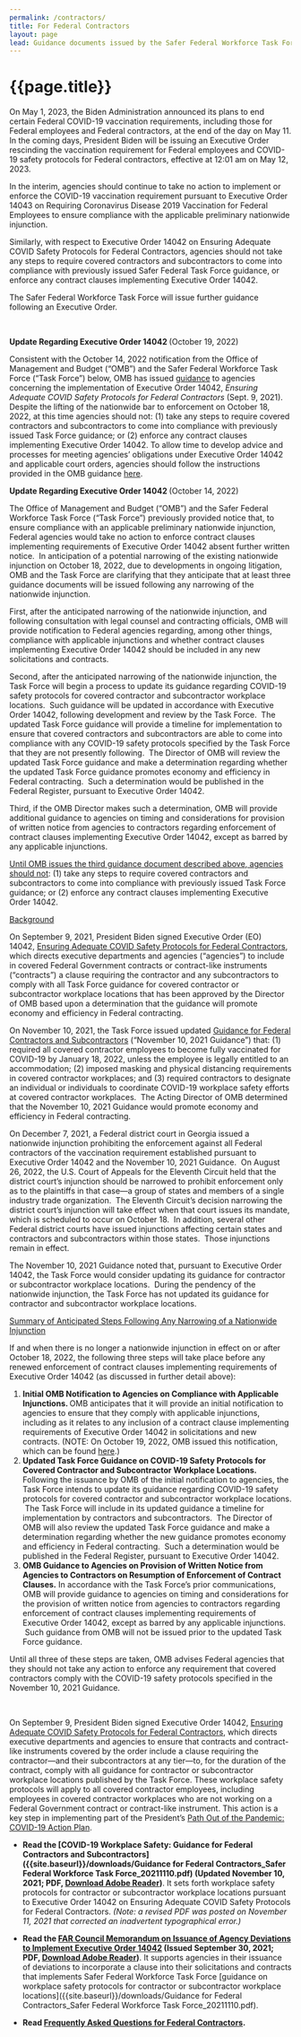 ```yaml
---
permalink: /contractors/
title: For Federal Contractors
layout: page
lead: Guidance documents issued by the Safer Federal Workforce Task Force or OMB, related to the Task Force’s mission
---
```



# {{page.title}}
<div
  class="usa-summary-box"
  role="region"
  aria-labelledby="summary-box-key-information"
>
  <div class="usa-summary-box__body">
    <div class="usa-summary-box__text">
        <p>On May 1, 2023, the Biden Administration announced its plans to end certain Federal COVID-19 vaccination requirements, including those for Federal employees and Federal contractors, at the end of the day on May 11. In the coming days, President Biden will be issuing an Executive Order rescinding the vaccination requirement for Federal employees and COVID-19 safety protocols for Federal contractors, effective at 12:01 am on May 12, 2023.</p>
        <p>In the interim, agencies should continue to take no action to implement or enforce the COVID-19 vaccination requirement pursuant to Executive Order 14043 on Requiring Coronavirus Disease 2019 Vaccination for Federal Employees to ensure compliance with the applicable preliminary nationwide injunction.</p>
        <p>Similarly, with respect to Executive Order 14042 on Ensuring Adequate COVID Safety Protocols for Federal Contractors, agencies should not take any steps to require covered contractors and subcontractors to come into compliance with previously issued Safer Federal Task Force guidance, or enforce any contract clauses implementing Executive Order 14042.</p>
        <p>The Safer Federal Workforce Task Force will issue further guidance following an Executive Order.</p>
    </div>
  </div>
</div>
<br />

<div
  class="usa-summary-box"
  role="region"
  aria-labelledby="summary-box-key-information"
>
  <div class="usa-summary-box__body">
    <div class="usa-summary-box__text">
<p><strong>Update Regarding Executive Order 14042&nbsp;</strong><span style="font-weight: 400;">(October 19, 2022)&nbsp;</span></p>
<p><span style="font-weight: 400;">Consistent with the October 14, 2022 notification from the Office of Management and Budget (&ldquo;OMB&rdquo;) and the Safer Federal Workforce Task Force (&ldquo;Task Force&rdquo;) below, OMB has issued </span><a href="https://www.saferfederalworkforce.gov/downloads/OMB%20Guidance%20for%20Agencies_EO%2014042_20221019.pdf"><span style="font-weight: 400;">guidance</span></a><span style="font-weight: 400;"> to agencies concerning the implementation of Executive Order 14042, </span><em><span style="font-weight: 400;">Ensuring Adequate COVID Safety Protocols for Federal Contractors</span></em><span style="font-weight: 400;"> (Sept. 9, 2021). Despite the lifting of the nationwide bar to enforcement on October 18, 2022, at this time agencies should not: (1) take any steps to require covered contractors and subcontractors to come into compliance with previously issued Task Force guidance; or (2) enforce any contract clauses implementing Executive Order 14042. To allow time to develop advice and processes for meeting agencies&rsquo; obligations under Executive Order 14042 and applicable court orders, agencies should follow the instructions provided in the OMB guidance </span><a href="https://www.saferfederalworkforce.gov/downloads/OMB%20Guidance%20for%20Agencies_EO%2014042_20221019.pdf"><span style="font-weight: 400;">here</span></a><span style="font-weight: 400;">. </span></p>     
 
<p><strong>Update Regarding Executive Order 14042 </strong>(October 14, 2022)&nbsp;</p>
<p>The Office of Management and Budget (&ldquo;OMB&rdquo;) and the Safer Federal Workforce Task Force (&ldquo;Task Force&rdquo;) previously provided notice that, to ensure compliance with an applicable preliminary nationwide injunction, Federal agencies would take no action to enforce contract clauses implementing requirements of Executive Order 14042 absent further written notice. &nbsp;In anticipation of a potential narrowing of the existing nationwide injunction on October 18, 2022, due to developments in ongoing litigation, OMB and the Task Force are clarifying that they anticipate that at least three guidance documents will be issued following any narrowing of the nationwide injunction.&nbsp;</p>
<p>First, after the anticipated narrowing of the nationwide injunction, and following consultation with legal counsel and contracting officials, OMB will provide notification to Federal agencies regarding, among other things, compliance with applicable injunctions and whether contract clauses implementing Executive Order 14042 should be included in any new solicitations and contracts.&nbsp;</p>
<p>Second, after the anticipated narrowing of the nationwide injunction, the Task Force will begin a process to update its guidance regarding COVID-19 safety protocols for covered contractor and subcontractor workplace locations. &nbsp;Such guidance will be updated in accordance with Executive Order 14042, following development and review by the Task Force. &nbsp;The updated Task Force guidance will provide a timeline for implementation to ensure that covered contractors and subcontractors are able to come into compliance with any COVID-19 safety protocols specified by the Task Force that they are not presently following. &nbsp;The Director of OMB will review the updated Task Force guidance and make a determination regarding whether the updated Task Force guidance promotes economy and efficiency in Federal contracting. &nbsp;Such a determination would be published in the Federal Register, pursuant to Executive Order 14042.</p>
<p>Third, if the OMB Director makes such a determination, OMB will provide additional guidance to agencies on timing and considerations for provision of written notice from agencies to contractors regarding enforcement of contract clauses implementing Executive Order 14042, except as barred by any applicable injunctions.</p>
<p><u>Until OMB issues the third guidance document described above, agencies should not</u>: (1) take any steps to require covered contractors and subcontractors to come into compliance with previously issued Task Force guidance; or (2) enforce any contract clauses implementing Executive Order 14042.</p>
<p><u>Background</u></p>
<p>On September 9, 2021, President Biden signed Executive Order (EO) 14042,&nbsp;<a href="https://www.whitehouse.gov/briefing-room/presidential-actions/2021/09/09/executive-order-on-ensuring-adequate-covid-safety-protocols-for-federal-contractors/">Ensuring Adequate COVID Safety Protocols for Federal Contractors</a>, which directs executive departments and agencies (&ldquo;agencies&rdquo;) to include in covered Federal Government contracts or contract-like instruments (&ldquo;contracts&rdquo;) a clause requiring the contractor and any subcontractors to comply with all Task Force guidance for covered contractor or subcontractor workplace locations that has been approved by the Director of OMB based upon a determination that the guidance will promote economy and efficiency in Federal contracting.</p>
<p>On November 10, 2021, the Task Force issued updated <a href="https://www.saferfederalworkforce.gov/downloads/Guidance%20for%20Federal%20Contractors_Safer%20Federal%20Workforce%20Task%20Force_20211110.pdf">Guidance for Federal Contractors and Subcontractors</a> (&ldquo;November 10, 2021 Guidance&rdquo;) that: (1) required all covered contractor employees to become fully vaccinated for COVID-19 by January 18, 2022, unless the employee is legally entitled to an accommodation; (2) imposed masking and physical distancing requirements in covered contractor workplaces; and (3) required contractors to designate an individual or individuals to coordinate COVID-19 workplace safety efforts at covered contractor workplaces. &nbsp;The Acting Director of OMB determined that the November 10, 2021 Guidance would promote economy and efficiency in Federal contracting.</p>
<p>On December 7, 2021, a Federal district court in Georgia issued a nationwide injunction prohibiting the enforcement against all Federal contractors of the vaccination requirement established pursuant to Executive Order 14042 and the November 10, 2021 Guidance. &nbsp;On August 26, 2022, the U.S. Court of Appeals for the Eleventh Circuit held that the district court&rsquo;s injunction should be narrowed to prohibit enforcement only as to the plaintiffs in that case&mdash;a group of states and members of a single industry trade organization. &nbsp;The Eleventh Circuit&rsquo;s decision narrowing the district court&rsquo;s injunction will take effect when that court issues its mandate, which is scheduled to occur on October 18. &nbsp;In addition, several other Federal district courts have issued injunctions affecting certain states and contractors and subcontractors within those states.&nbsp; Those injunctions remain in effect.</p>
<p>The November 10, 2021 Guidance noted that, pursuant to Executive Order 14042, the Task Force would consider updating its guidance for contractor or subcontractor workplace locations.&nbsp; During the pendency of the nationwide injunction, the Task Force has not updated its guidance for contractor and subcontractor workplace locations. &nbsp;</p>
<p><u>Summary of Anticipated Steps Following Any Narrowing of a Nationwide Injunction</u></p>
<p>If and when there is no longer a nationwide injunction in effect on or after October 18, 2022, the following three steps will take place before any renewed enforcement of contract clauses implementing requirements of Executive Order 14042 (as discussed in further detail above):</p>
<ol>
<li><strong>Initial OMB Notification to Agencies on Compliance with Applicable Injunctions. </strong>OMB anticipates that it will provide an initial notification to agencies to ensure that they comply with applicable injunctions, including as it relates to any inclusion of a contract clause implementing requirements of Executive Order 14042 in solicitations and new contracts. (NOTE: On October 19, 2022, OMB issued this notification, which can be found&nbsp;<a href="https://www.saferfederalworkforce.gov/downloads/OMB Guidance for Agencies_EO 14042_20221019.pdf">here</a>.)</li>
<li><strong>Updated Task Force Guidance on COVID-19 Safety Protocols for Covered Contractor and Subcontractor Workplace Locations. </strong>Following the issuance by OMB of the initial notification to agencies, the Task Force intends to update its guidance regarding COVID-19 safety protocols for covered contractor and subcontractor workplace locations. &nbsp;The Task Force will include in its updated guidance a timeline for implementation by contractors and subcontractors. &nbsp;The Director of OMB will also review the updated Task Force guidance and make a determination regarding whether the new guidance promotes economy and efficiency in Federal contracting.&nbsp; Such a determination would be published in the Federal Register, pursuant to Executive Order 14042.</li>
<li><strong>OMB Guidance to Agencies on Provision of Written Notice from Agencies to Contractors on Resumption of Enforcement of Contract Clauses.</strong> In accordance with the Task Force&rsquo;s prior communications, OMB will provide guidance to agencies on timing and considerations for the provision of written notice from agencies to contractors regarding enforcement of contract clauses implementing requirements of Executive Order 14042, except as barred by any applicable injunctions. &nbsp;Such guidance from OMB will not be issued prior to the updated Task Force guidance.</li>
</ol>
<p>Until all three of these steps are taken, OMB advises Federal agencies that they should not take any action to enforce any requirement that covered contractors comply with the COVID-19 safety protocols specified in the November 10, 2021 Guidance.</p>
    </div>
  </div>
</div>
<br />

On September 9, President Biden signed Executive Order 14042, [Ensuring Adequate COVID Safety Protocols for Federal Contractors](https://www.whitehouse.gov/briefing-room/presidential-actions/2021/09/09/executive-order-on-ensuring-adequate-covid-safety-protocols-for-federal-contractors/), which directs executive departments and agencies to ensure that contracts and contract-like instruments covered by the order include a clause requiring the contractor—and their subcontractors at any tier—to, for the duration of the contract, comply with all guidance for contractor or subcontractor workplace locations published by the Task Force. These workplace safety protocols will apply to all covered contractor employees, including employees in covered contractor workplaces who are not working on a Federal Government contract or contract-like instrument. This action is a key step in implementing part of the President’s [Path Out of the Pandemic: COVID-19 Action Plan](https://www.whitehouse.gov/covidplan/).

- **Read the [COVID-19 Workplace Safety: Guidance for Federal Contractors and Subcontractors]({{site.baseurl}}/downloads/Guidance for Federal Contractors_Safer Federal Workforce Task Force_20211110.pdf)  (Updated November 10, 2021; PDF, [Download Adobe Reader](https://get2.adobe.com/reader/))**. It sets forth workplace safety protocols for contractor or subcontractor workplace locations pursuant to Executive Order 14042 on Ensuring Adequate COVID Safety Protocols for Federal Contractors.  _(Note: a revised PDF was posted on November 11, 2021 that corrected an inadvertent typographical error.)_

- **Read the [FAR Council Memorandum on Issuance of Agency Deviations to Implement Executive Order 14042](https://www.whitehouse.gov/wp-content/uploads/2021/09/FAR-Council-Guidance-on-Agency-Issuance-of-Deviations-to-Implement-EO-14042.pdf) (Issued September 30, 2021; PDF, [Download Adobe Reader](https://get2.adobe.com/reader/))**. It supports agencies in their issuance of deviations to incorporate a clause into their solicitations and contracts that implements Safer Federal Workforce Task Force [guidance on workplace safety protocols for contractor or subcontractor workplace locations]({{site.baseurl}}/downloads/Guidance for Federal Contractors_Safer Federal Workforce Task Force_20211110.pdf).

- **Read [Frequently Asked Questions for Federal Contractors](../faq/contractors).**

<br>
